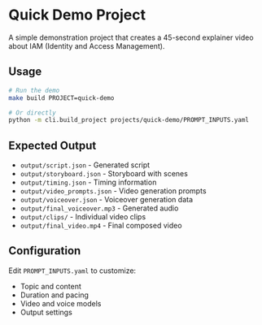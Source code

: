 # Quick Demo Project

A simple demonstration project that creates a 45-second explainer video about IAM (Identity and Access Management).

## Usage

```bash
# Run the demo
make build PROJECT=quick-demo

# Or directly
python -m cli.build_project projects/quick-demo/PROMPT_INPUTS.yaml
```

## Expected Output

- `output/script.json` - Generated script
- `output/storyboard.json` - Storyboard with scenes
- `output/timing.json` - Timing information
- `output/video_prompts.json` - Video generation prompts
- `output/voiceover.json` - Voiceover generation data
- `output/final_voiceover.mp3` - Generated audio
- `output/clips/` - Individual video clips
- `output/final_video.mp4` - Final composed video

## Configuration

Edit `PROMPT_INPUTS.yaml` to customize:
- Topic and content
- Duration and pacing
- Video and voice models
- Output settings 